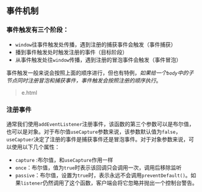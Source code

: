 ## 事件机制  
### 事件触发有三个阶段：  
* `window`往事件触发处传播，遇到注册的捕获事件会触发（事件捕获）  
* 播到事件触发处时触发注册的事件（目标阶段）  
* 从事件触发处往`window`传播，遇到注册的冒泡事件会触发（事件冒泡）  

事件触发一般来说会按照上面的顺序进行，但也有特例，*如果给一个`body`中的子节点同时注册冒泡和捕获事件，事件触发会按照注册的顺序执行*。
> e.html  
### 注册事件  
通常我们使用`addEventListener`注册事件，该函数的第三个参数可以是布尔值，也可以是对象。对于布尔值`useCapture`参数来说，该参数默认值为`false`，`useCaptuer`决定了注册的事件是捕获事件还是冒泡事件。对于对象参数来说，可以使用以下几个属性：  
* `capture` :布尔值，和`useCapture`作用一样  
* `once`：布尔值，值为`true`时表示该回调只会调用一次，调用后移除监听  
* `passive`：布尔值，设置为`true`时，表示永远不会调用`preventDefault()`。如果`listener`仍然调用了这个函数，客户端会将它忽略并抛出一个控制台警告。  

